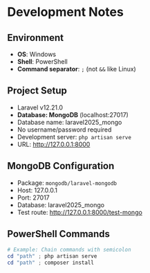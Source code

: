 # Development Notes

## Environment
- **OS**: Windows
- **Shell**: PowerShell
- **Command separator**: `;` (not `&&` like Linux)

## Project Setup
- Laravel v12.21.0
- **Database: MongoDB** (localhost:27017)
- Database name: laravel2025_mongo
- No username/password required
- Development server: `php artisan serve`
- URL: http://127.0.0.1:8000

## MongoDB Configuration
- Package: `mongodb/laravel-mongodb`
- Host: 127.0.0.1
- Port: 27017
- Database: laravel2025_mongo
- Test route: http://127.0.0.1:8000/test-mongo

## PowerShell Commands
```powershell
# Example: Chain commands with semicolon
cd "path" ; php artisan serve
cd "path" ; composer install
```
